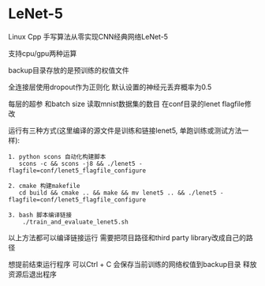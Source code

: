 # LeNet-5
Linux Cpp 手写算法从零实现CNN经典网络LeNet-5

支持cpu/gpu两种运算  

backup目录存放的是预训练的权值文件 

全连接层使用dropout作为正则化 默认设置的神经元丢弃概率为0.5 

每层的超参 和batch size 读取mnist数据集的数目 在conf目录的lenet flagfile修改

运行有三种方式(这里编译的源文件是训练和链接lenet5, 单跑训练或测试方法一样):

    1. python scons 自动化构建脚本
       scons -c && scons -j8 && ./lenet5 -flagfile=conf/lenet5_flagfile_configure

    2. cmake 构建makefile
       cd build && cmake .. && make && mv lenet5 .. && ./lenet5 -flagfile=conf/lenet5_flagfile_configure

    3. bash 脚本编译链接
        ./train_and_evaluate_lenet5.sh
以上方法都可以编译链接运行 需要把项目路径和third party library改成自己的路径

想提前结束运行程序 可以Ctrl + C 会保存当前训练的网络权值到backup目录 释放资源后退出程序
       


